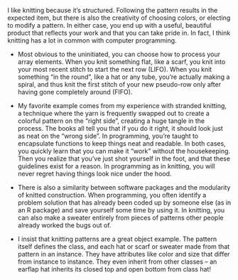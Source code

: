 I like knitting because it’s structured. Following the pattern results in the expected item, but there is also the creativity of choosing colors, or electing to modify a pattern. In either case, you end up with a useful, beautiful product that reflects your work and that you can take pride in. In fact, I think knitting has a lot in common with computer programming.

* Most obvious to the uninitiated, you can choose how to process your array elements. When you knit something flat, like a scarf, you knit into your most recent stitch to start the next row (LIFO). When you knit something “in the round”, like a hat or any tube, you’re actually making a spiral, and thus knit the first stitch of your new pseudo-row only after having gone completely around (FIFO).

* My favorite example comes from my experience with stranded knitting, a technique where the yarn is frequently swapped out to create a colorful pattern on the “right side”, creating a huge tangle in the process. The books all tell you that if you do it right, it should look just as neat on the “wrong side”. In programming, you’re taught to encapsulate functions to keep things neat and readable. In both cases, you quickly learn that you can make it “work” without the housekeeping. Then you realize that you’ve just shot yourself in the foot, and that these guidelines exist for a reason. In programming as in knitting, you will never regret having things look nice under the hood.

* There is also a similarity between software packages and the modularity of knitted construction. When programming, you often identify a problem solution that has already been coded up by someone else (as in an R package) and save yourself some time by using it. In knitting, you can also make a sweater entirely from pieces of patterns other people already worked the bugs out of. 

* I insist that knitting patterns are a great object example. The pattern itself defines the class, and each hat or scarf or sweater made from that pattern in an instance. They have attributes like color and size that differ from instance to instance. They even inherit from other classes – an earflap hat inherits its closed top and open bottom from class hat!
